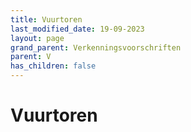 ```yaml
---
title: Vuurtoren
last_modified_date: 19-09-2023
layout: page
grand_parent: Verkenningsvoorschriften
parent: V
has_children: false
---
```


Vuurtoren
=========

